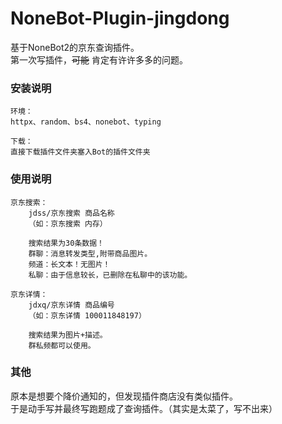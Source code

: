 # NoneBot-Plugin-jingdong
基于NoneBot2的京东查询插件。  
第一次写插件，~~可能~~ 肯定有许许多多的问题。

### 安装说明
```
环境：
httpx、random、bs4、nonebot、typing

下载：  
直接下载插件文件夹塞入Bot的插件文件夹
```

### 使用说明
```
京东搜索：
    jdss/京东搜索 商品名称
    （如：京东搜索 内存）
    
    搜索结果为30条数据！
    群聊：消息转发类型,附带商品图片。
    频道：长文本！无图片！
    私聊：由于信息较长，已删除在私聊中的该功能。

京东详情：
    jdxq/京东详情 商品编号
    （如：京东详情 100011848197）
    
    搜索结果为图片+描述。
    群私频都可以使用。
```

### 其他  
原本是想要个降价通知的，但发现插件商店没有类似插件。  
于是动手写并最终写跑题成了查询插件。（其实是太菜了，写不出来）  
